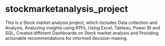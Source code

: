 # stockmarketanalysis_project

This is a Stock market analysis project, which includes 
Data collection and Analysis,
Analyzing insights using KPI’s,
Using Excel, Tableau, Power BI and SQL,
Created different Dashboards on Stock market analysis and 
Providing actionable recommendations for informed decision-making.



